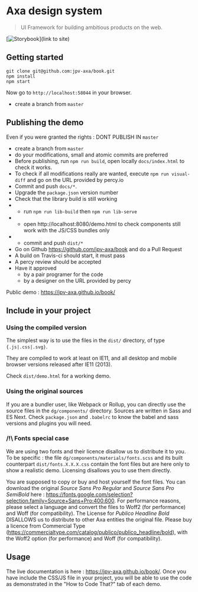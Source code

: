 # Axa design system

> UI Framework for building ambitious products on the web.

[![Storybook](https://cdn.jsdelivr.net/gh/storybookjs/brand@master/badge/badge-storybook.svg)](link to site)

## Getting started

```console
git clone git@github.com:jpv-axa/book.git
npm install
npm start
```

Now go to `http://localhost:58044` in your browser.

- create a branch from `master`

## Publishing the demo

Even if you were granted the rights : DONT PUBLISH IN `master`

- create a branch from `master`
- do your modifications, small and atomic commits are preferred
- Before publishing, run `npm run build`, open locally `docs/index.html` to check it works.
- To check if all modifications really are wanted, execute `npm run visual-diff` and go on the URL provided by percy.io
- Commit and push `docs/*`.
- Upgrade the `package.json` version number
- Check that the library build is still working
- - run `npm run lib-build` then `npm run lib-serve`
- - open http://localhost:8080/demo.html to check components still work with the JS/CSS bundles only
- - commit and push `dist/*`
- Go on Github https://github.com/jpv-axa/book and do a Pull Request
- A build on Travis-ci should start, it must pass
- A percy review should be accepted
- Have it approved
  - by a pair programer for the code
  - by a designer on the URL provided by percy

Public demo : https://jpv-axa.github.io/book/

## Include in your project

### Using the compiled version

The simplest way is to use the files in the `dist/` directory, of type `{.js|.css|.svg}`.

They are compiled to work at least on IE11, and all desktop and mobile browser versions released after IE11 (2013).

Check `dist/demo.html` for a working demo.

### Using the original sources

If you are a bundler user, like Webpack or Rollup, you can directly use the source files in the `dg/components/` directory. Sources are written in Sass and ES Next. Check `package.json` and `.babelrc` to know the babel and sass versions and plugins you will need.

### /!\ Fonts special case

We are using two fonts and their licence disallow us to distribute it to you. To be specific : the file `dg/components/materials/fonts.scss` and its built counterpart `dist/fonts.X.X.X.css` contain the font files but are here only to show a realistic demo. Licensing disallows you to use them directly.

You are supposed to copy or buy and host yourself the font files.
You can download the original _Source Sans Pro Regular_ and _Source Sans Pro SemiBold_ here : https://fonts.google.com/selection?selection.family=Source+Sans+Pro:400,600. For performance reasons, please select a language and convert the files to Woff2 (for performance) and Woff (for compatibility).
The License for _Publico Headline Bold_ DISALLOWS us to distribute to other Axa entities the original file. Please buy a licence from Commercial Type (https://commercialtype.com/catalog/publico/publico_headline/bold), with the Woff2 option (for performance) and Woff (for compatibility).

## Usage

The live documentation is here : https://jpv-axa.github.io/book/. Once you have include the CSS/JS file in your project, you will be able to use the code as demonstrated in the "How to Code That?" tab of each demo.
